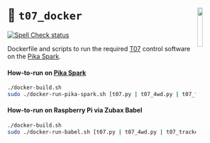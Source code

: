 <a href="https://107-systems.org/"><img align="right" src="https://raw.githubusercontent.com/107-systems/.github/main/logo/107-systems.png" width="15%"></a>
:floppy_disk: `t07_docker`
=========================
[![Spell Check status](https://github.com/107-systems/t07_docker/actions/workflows/spell-check.yml/badge.svg)](https://github.com/107-systems/t07_docker/actions/workflows/spell-check.yml)

Dockerfile and scripts to run the required [T07](https://github.com/107-systems/T07) control software on the [Pika Spark](https://pika-spark.io/).

#### How-to-run on [Pika Spark](https://pika-spark.io/)
```bash
./docker-build.sh
sudo ./docker-run-pika-spark.sh [t07.py | t07_4wd.py | t07_tracked.py]
```

#### How-to-run on Raspberry Pi via Zubax Babel
```bash
./docker-build.sh
sudo ./docker-run-babel.sh [t07.py | t07_4wd.py | t07_tracked.py]
```